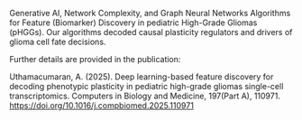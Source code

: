 Generative AI, Network Complexity, and Graph Neural Networks Algorithms for Feature (Biomarker) Discovery in pediatric High-Grade Gliomas (pHGGs).
Our algorithms decoded causal plasticity regulators and drivers of glioma cell fate decisions.

Further details are provided in the publication:

Uthamacumaran, A. (2025). Deep learning-based feature discovery for decoding phenotypic plasticity in pediatric high-grade gliomas single-cell transcriptomics. Computers in Biology and Medicine, 197(Part A), 110971. https://doi.org/10.1016/j.compbiomed.2025.110971
